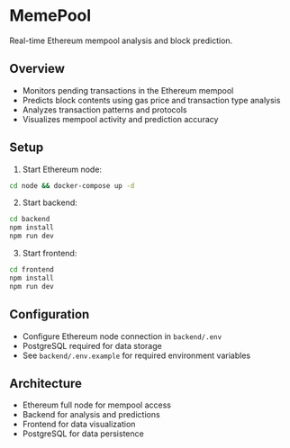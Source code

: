 # MemePool

Real-time Ethereum mempool analysis and block prediction.

## Overview

- Monitors pending transactions in the Ethereum mempool
- Predicts block contents using gas price and transaction type analysis
- Analyzes transaction patterns and protocols
- Visualizes mempool activity and prediction accuracy

## Setup

1. Start Ethereum node:
```bash
cd node && docker-compose up -d
```

2. Start backend:
```bash
cd backend
npm install
npm run dev
```

3. Start frontend:
```bash
cd frontend
npm install
npm run dev
```

## Configuration

- Configure Ethereum node connection in `backend/.env`
- PostgreSQL required for data storage
- See `backend/.env.example` for required environment variables

## Architecture

- Ethereum full node for mempool access
- Backend for analysis and predictions
- Frontend for data visualization
- PostgreSQL for data persistence